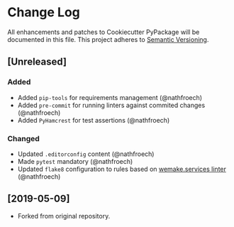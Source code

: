 # Change Log
All enhancements and patches to Cookiecutter PyPackage will be documented in this file.
This project adheres to [Semantic Versioning](http://semver.org/).

## [Unreleased]
### Added
- Added `pip-tools` for requirements management (@nathfroech)
- Added `pre-commit` for running linters against commited changes (@nathfroech)
- Added `PyHamcrest` for test assertions (@nathfroech)
### Changed
- Updated `.editorconfig` content (@nathfroech)
- Made `pytest` mandatory (@nathfroech)
- Updated `flake8` configuration to rules based on
 [wemake.services linter](https://github.com/wemake-services/wemake-python-styleguide) (@nathfroech)

## [2019-05-09]
- Forked from original repository.
